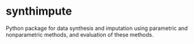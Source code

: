 # synthimpute
Python package for data synthesis and imputation using parametric and nonparametric methods, and evaluation of these methods.
